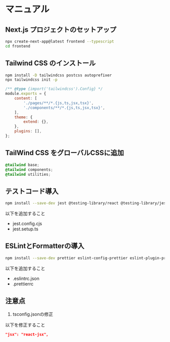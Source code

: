 # マニュアル

## Next.js プロジェクトのセットアップ

```bash
npx create-next-app@latest frontend --typescript
cd frontend
```

## Tailwind CSS のインストール

```bash
npm install -D tailwindcss postcss autoprefixer
npx tailwindcss init -p
```

```js
/** @type {import('tailwindcss').Config} */
module.exports = {
    content: [
        './pages/**/*.{js,ts,jsx,tsx}',
        './components/**/*.{js,ts,jsx,tsx}',
    ],
    theme: {
        extend: {},
    },
    plugins: [],
};
```

## TailWind CSS をグローバルCSSに追加

```css
@tailwind base;
@tailwind components;
@tailwind utilities;
```

## テストコード導入

```bash
npm install --save-dev jest @testing-library/react @testing-library/jest-dom jest-environment-jsdom ts-jest @types/jest @types/testing-library__react
```

以下を追加すること

-   jest.config.cjs
-   jest.setup.ts

## ESLintとFormatterの導入

```bash
npm install --save-dev prettier eslint-config-prettier eslint-plugin-prettier
```

以下を追加すること

-   .eslintrc.json
-   .prettierrc

## 注意点

1. tsconfig.jsonの修正

以下を修正すること

```json
"jsx": "react-jsx",
```
